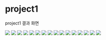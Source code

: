 # project1

project1 결과 화면

<img src="/screenshots/result1.PNG">
<img src="/screenshots/result2.PNG">
<img src="/screenshots/result3.PNG">

<img src="/screenshots/menu2_result.png">
<img src="/screenshots/menu3_result.png">

<img src="/screenshots/menu5_result.png">
<img src="/screenshots/menu5_result.png">
<img src="/screenshots/menu5_result.png">

<img src="/screenshots/menu6_result.png">
<img src="/screenshots/menu6_result.png">
<img src="/screenshots/menu6_result.png">

<img src="/screenshots/menu7_result.png">
<img src="/screenshots/menu7_result.png">
<img src="/screenshots/menu7_result.png">

<img src="/screenshots/menu1_result.png">
<img src="/screenshots/menu1_result.png">
